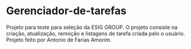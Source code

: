 # Gerenciador-de-tarefas
Projeto para teste para seleção da ESIG GROUP. O projeto consiste  na criação, atualização, remoção e listagens de tarefa criada pelo o usuário. Projeto feito por Antonio de Farias Amorim.
